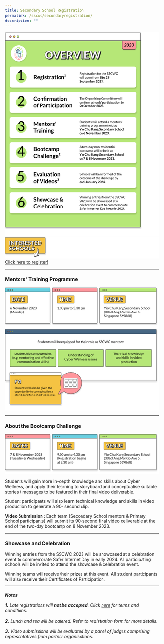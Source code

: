 ```yaml
---
title: Secondary School Registration
permalink: /sscwc/secondaryregistration/
description: ""
---
```

![Sec Sch Overview](/images/Sscwc/secsch_overview.png)
![Interested Schools](/images/Sscwc/interestedschools_.png)
[Click here to register!](google.com)

---

### **Mentors' Training Programme**

![Mentors' training](/images/Sscwc/secsch_mentor%20details.png)

---

### **About the Bootcamp Challenge** 
![Bootcamp Details](/images/Sscwc/bootcamp%20details.png)

Students will gain more in-depth knowledge and skills about Cyber Wellness, and apply their learning to storyboard and conceptualise suitable stories / messages to be featured in their final video deliverable.

Student participants will also learn technical knowledge and skills in video production to generate a 90- second clip.

**Video Submission :** Each team (Secondary School mentors &amp; Primary School participants) will submit its 90-second final video deliverable at the end of the two-day bootcamp on 8 November 2023. 

---

### **Showcase and Celebration** 
Winning entries from the SSCWC 2023 will be showcased at a celebration event to commemorate Safer Internet Day in early 2024. All participating schools will be invited to attend the showcase &amp; celebration event.

Winning teams will receive their prizes at this event. All student participants will also receive their Certificates of Participation. 

---

###### **Notes** <br><br>**1.** Late registrations will **not be accepted**. Click [here](google.com) for terms and conditions.<br><br>**2.** Lunch and tea will be catered. Refer to [registration form](google.com) for more details. <br><br>**3.** Video submissions will be evaluated by a panel of judges comprising representatives from partner organisations.